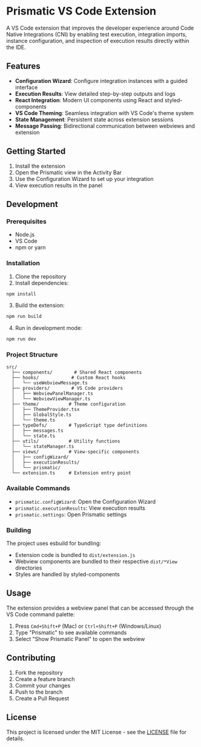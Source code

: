 # Prismatic VS Code Extension

A VS Code extension that improves the developer experience around Code Native Integrations (CNI) by enabling test execution, integration imports, instance configuration, and inspection of execution results directly within the IDE.

## Features

- **Configuration Wizard**: Configure integration instances with a guided interface
- **Execution Results**: View detailed step-by-step outputs and logs
- **React Integration**: Modern UI components using React and styled-components
- **VS Code Theming**: Seamless integration with VS Code's theme system
- **State Management**: Persistent state across extension sessions
- **Message Passing**: Bidirectional communication between webviews and extension

## Getting Started

1. Install the extension
2. Open the Prismatic view in the Activity Bar
3. Use the Configuration Wizard to set up your integration
4. View execution results in the panel

## Development

### Prerequisites

- Node.js
- VS Code
- npm or yarn

### Installation

1. Clone the repository
2. Install dependencies:

```bash
npm install
```

3. Build the extension:

```bash
npm run build
```

4. Run in development mode:

```bash
npm run dev
```

### Project Structure

```
src/
  ├── components/        # Shared React components
  ├── hooks/            # Custom React hooks
  │   └── useWebviewMessage.ts
  ├── providers/        # VS Code providers
  │   ├── WebviewPanelManager.ts
  │   └── WebviewViewManager.ts
  ├── theme/           # Theme configuration
  │   ├── ThemeProvider.tsx
  │   ├── GlobalStyle.ts
  │   └── theme.ts
  ├── typeDefs/        # TypeScript type definitions
  │   ├── messages.ts
  │   └── state.ts
  ├── utils/           # Utility functions
  │   └── stateManager.ts
  ├── views/           # View-specific components
  │   ├── configWizard/
  │   ├── executionResults/
  │   └── prismatic/
  └── extension.ts     # Extension entry point
```

### Available Commands

- `prismatic.configWizard`: Open the Configuration Wizard
- `prismatic.executionResults`: View execution results
- `prismatic.settings`: Open Prismatic settings

### Building

The project uses esbuild for bundling:

- Extension code is bundled to `dist/extension.js`
- Webview components are bundled to their respective `dist/*View` directories
- Styles are handled by styled-components

## Usage

The extension provides a webview panel that can be accessed through the VS Code command palette:

1. Press `Cmd+Shift+P` (Mac) or `Ctrl+Shift+P` (Windows/Linux)
2. Type "Prismatic" to see available commands
3. Select "Show Prismatic Panel" to open the webview

## Contributing

1. Fork the repository
2. Create a feature branch
3. Commit your changes
4. Push to the branch
5. Create a Pull Request

## License

This project is licensed under the MIT License - see the [LICENSE](LICENSE) file for details.
